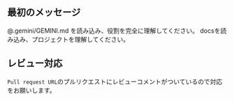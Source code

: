 ## 最初のメッセージ
@.gemini/GEMINI.md を読み込み、役割を完全に理解してください。
docsを読み込み、プロジェクトを理解してください。

## レビュー対応
`Pull request URL`のプルリクエストにレビューコメントがついているので対応をお願いします。